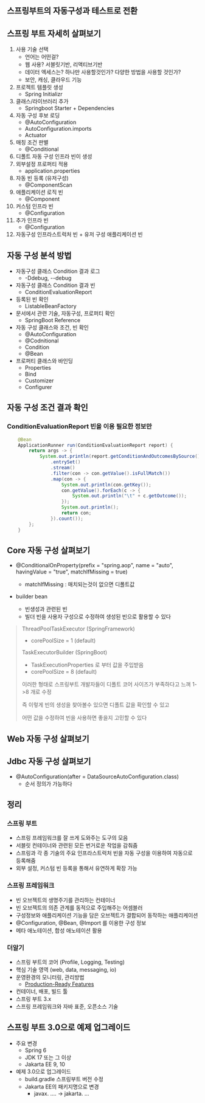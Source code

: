 ## 스프링부트의 자동구성과 테스트로 전환

## 스프링 부트 자세히 살펴보기
1. 사용 기술 선택
    - 언어는 어떤걸?
    - 웹 사용? 서블릿기반, 리액티브기반
    - 데이터 엑세스는? 하나만 사용할것인가? 다양한 방법을 사용할 것인가?
    - 보안, 캐싱, 클라우드 기능
2. 프로젝트 템플릿 생성
    - Spring Initializr 
3. 클래스/라이브러리 추가
    - Springboot Starter + Dependencies
4. 자동 구성 후보 로딩
    - @AutoConfiguration
    - AutoConfiguration.imports
    - Actuator
5. 매칭 조건 판별
    - @Conditional
6. 디폴트 자동 구성 인프라 빈이 생성
7. 외부설정 프로퍼티 적용
    - application.properties
8. 자동 빈 등록 (유저구성)
    - @ComponentScan
9. 애플리케이션 로직 빈
    - @Component
10. 커스텀 인프라 빈
    - @Configuration
11. 추가 인프라 빈
    - @Configuration
12. 자동구성 인프라스트럭처 빈 + 유저 구성 애플리케이션 빈

## 자동 구성 분석 방법
- 자동구성 클래스 Condition 결과 로그
    - -Ddebug, --debug
- 자동구성 클래스 Condition 결과 빈
    - ConditionEvaluationReport
- 등록된 빈 확인
    - ListableBeanFactory
- 문서에서 관련 기술, 자동구성, 프로퍼티 확인
    - SpringBoot Reference
- 자동 구성 클래스와 조건, 빈 확인
    - @AutoConfiguration
    - @Codnitional
    - Condition
    - @Bean
- 프로퍼티 클래스와 바인딩
    - Properties
    - Bind
    - Customizer
    - Configurer

## 자동 구성 조건 결과 확인
### ConditionEvaluationReport 빈을 이용 필요한 정보만
```java
	@Bean
	ApplicationRunner run(ConditionEvaluationReport report) {
		return args -> {
			System.out.println(report.getConditionAndOutcomesBySource()
				.entrySet()
				.stream()
				.filter(con -> con.getValue().isFullMatch())
				.map(con -> {
					System.out.println(con.getKey());
					con.getValue().forEach(c -> {
						System.out.println("\t" + c.getOutcome());
					});
					System.out.println();
					return con;
				}).count());
		};
	}
```
## Core 자동 구성 살펴보기
- @ConditionalOnProperty(prefix = "spring.aop", name = "auto", havingValue = "true", matchIfMissing = true)
    - matchIfMissing : 매치되는것이 없으면 디폴트값

- builder bean
    - 빈생성과 관련된 빈
    - 빌더 빈을 사용자 구성으로 수정하여 생성된 빈으로 활용할 수 있다


> ThreadPoolTaskExecutor (SpringFramework)
> - corePoolSize = 1 (default)
>
> TaskExecutorBuilder (SpringBoot)
> - TaskExecutionProperties 로 부터 값을 주입받음
> - corePoolSize = 8 (default)
> 
> 이러한 형태로 스프링부트 개발자들이 디폴트 코어 사이즈가 부족하다고 느껴 1->8 개로 수정
>
> 즉 이렇게 빈의 생성을 찾아볼수 있으면 디폴트 값을 확인할 수 있고
>
> 어떤 값을 수정하여 빈을 사용하면 좋을지 고민할 수 있다 

## Web 자동 구성 살펴보기

## Jdbc 자동 구성 살펴보기
- @AutoConfiguration(after = DataSourceAutoConfiguration.class)
    - 순서 정의가 가능하다

## 정리
### 스프링 부트
- 스프링 프레임워크를 잘 쓰게 도와주는 도구의 모음
- 서블릿 컨테이너와 관련된 모든 번거로운 작업을 감춰줌
- 스프링과 각 종 기술의 주요 인프라스트럭처 빈을 자동 구성을 이용하여 자동으로 등록해줌
- 외부 설정, 커스텀 빈 등록을 통해서 유연하게 확장 가능

### 스프링 프레임워크
- 빈 오브젝트의 생명주기를 관리하는 컨테이너
- 빈 오브젝트의 의존 관계를 동적으로 주입해주는 어셈블러
- 구성정보와 애플리케이션 기능을 담은 오브젝트가 결합되어 동작하는 애플리케이션
- @Configuration, @Bean, @Import 를 이용한 구성 정보
- 메타 애노테이션, 합성 애노테이션 활용

### 더알기
- 스프링 부트의 코어 (Profile, Logging, Testing)
- 핵심 기술 영역 (web, data, messaging, io)
- 운영환경의 모니터링, 관리방법
    - [Production-Ready Features](https://docs.spring.io/spring-boot/docs/2.7.9/reference/htmlsingle/#actuator)
- 컨테이너, 배포, 빌드 툴
- 스프링 부트 3.x
- 스프링 프레임워크와 자바 표준, 오픈소스 기술

## 스프링 부트 3.0으로 예제 업그레이드
- 주요 변경
    - Spring 6
    - JDK 17 또는 그 이상
    - Jakarta EE 9, 10
- 예제 3.0으로 업그레이드
    - build.gradle 스프링부트 버전 수정
    - Jakarta EE의 패키지명으로 변경
        - javax. .... -> jakarta. ...

